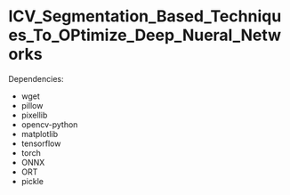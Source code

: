 # ICV_Segmentation_Based_Techniques_To_OPtimize_Deep_Nueral_Networks


Dependencies:
- wget
- pillow
- pixellib
- opencv-python
- matplotlib
- tensorflow
- torch
- ONNX
- ORT
- pickle
